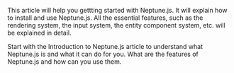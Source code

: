
This article will help you gettting started with Neptune.js. It will explain how to install and use Neptune.js. All the essential features, such as the rendering system, the input system, the entity component system, etc. will be explained in detail.


Start with the Introduction to Neptune.js article to understand what Neptune.js is and what it can do for you. What are the features of Neptune.js and how can you use them.
